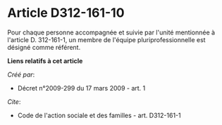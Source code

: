 # Article D312-161-10

Pour chaque personne accompagnée et suivie par l'unité mentionnée à l'article D. 312-161-1, un membre de l'équipe
pluriprofessionnelle est désigné comme référent.

**Liens relatifs à cet article**

_Créé par_:

  - Décret n°2009-299 du 17 mars 2009 - art. 1

_Cite_:

  - Code de l'action sociale et des familles - art. D312-161-1

